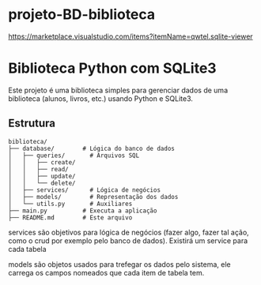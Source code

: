 # projeto-BD-biblioteca

https://marketplace.visualstudio.com/items?itemName=qwtel.sqlite-viewer

# Biblioteca Python com SQLite3

Este projeto é uma biblioteca simples para gerenciar dados de uma biblioteca (alunos, livros, etc.) usando Python e SQLite3.

## Estrutura

```
biblioteca/
├── database/        # Lógica do banco de dados
│   ├── queries/       # Arquivos SQL
│   │   ├── create/
│   │   ├── read/
│   │   ├── update/
│   │   └── delete/
│   ├── services/      # Lógica de negócios
│   ├── models/        # Representação dos dados
│   └── utils.py       # Auxiliares
├── main.py          # Executa a aplicação
├── README.md        # Este arquivo
```

services são objetivos para lógica de negócios (fazer algo, fazer tal ação, como o crud por exemplo pelo banco de dados).
Existirá um service para cada tabela

models são objetos usados para trefegar os dados pelo sistema, ele carrega os campos nomeados que cada item de tabela tem.
